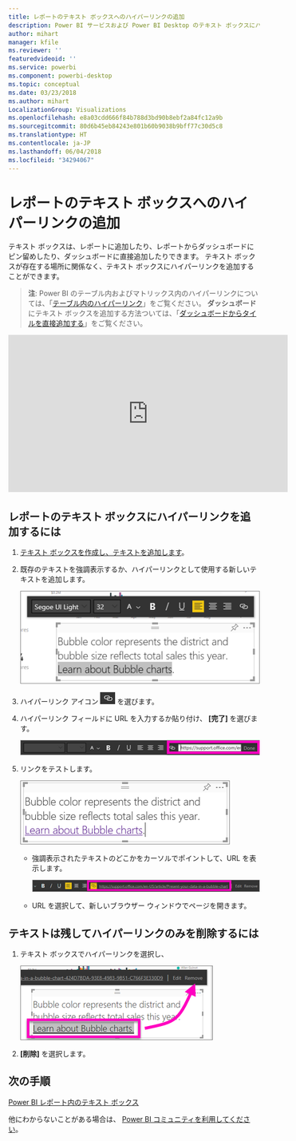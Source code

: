 ```yaml
---
title: レポートのテキスト ボックスへのハイパーリンクの追加
description: Power BI サービスおよび Power BI Desktop のテキスト ボックスにハイパーリンクを追加します
author: mihart
manager: kfile
ms.reviewer: ''
featuredvideoid: ''
ms.service: powerbi
ms.component: powerbi-desktop
ms.topic: conceptual
ms.date: 03/23/2018
ms.author: mihart
LocalizationGroup: Visualizations
ms.openlocfilehash: e8a03cdd666f84b788d3bd90b8ebf2a84fc12a9b
ms.sourcegitcommit: 80d6b45eb84243e801b60b9038b9bff77c30d5c8
ms.translationtype: HT
ms.contentlocale: ja-JP
ms.lasthandoff: 06/04/2018
ms.locfileid: "34294067"
---
```

# <a name="add-a-hyperlink-to-a-text-box-in-a-report"></a>レポートのテキスト ボックスへのハイパーリンクの追加
テキスト ボックスは、レポートに追加したり、レポートからダッシュボードにピン留めしたり、ダッシュボードに直接追加したりできます。 テキスト ボックスが存在する場所に関係なく、テキスト ボックスにハイパーリンクを追加することができます。  

> **注**: Power BI のテーブル内およびマトリックス内のハイパーリンクについては、「[テーブル内のハイパーリンク](power-bi-hyperlinks-in-tables.md)」をご覧ください。 **ダッシュボード**にテキスト ボックスを追加する方法ついては、「[ダッシュボードからタイルを直接追加する](service-dashboard-add-widget.md)」をご覧ください。 
> 
> 

<iframe width="560" height="315" src="https://www.youtube.com/embed/_3q6VEBhGew#t=0m55s" frameborder="0" allowfullscreen></iframe>


## <a name="to-add-a-hyperlink-to-a-text-box-in-a-report"></a>レポートのテキスト ボックスにハイパーリンクを追加するには
1. [テキスト ボックスを作成し、テキストを追加します](power-bi-reports-add-text-and-shapes.md)。 
2. 既存のテキストを強調表示するか、ハイパーリンクとして使用する新しいテキストを追加します。
   
   ![](media/service-add-hyperlink-to-text-box/power-bi-hyperlink-new.png)
3. ハイパーリンク アイコン ![](media/service-add-hyperlink-to-text-box/power-bi-hyperlink-icon.png) を選びます。
4. ハイパーリンク フィールドに URL を入力するか貼り付け、 **[完了]** を選びます。
   
   ![](media/service-add-hyperlink-to-text-box/power-bi-add-link.png)
5. リンクをテストします。  
   
   ![](media/service-add-hyperlink-to-text-box/power-bi-test-link.png)
   
   * 強調表示されたテキストのどこかをカーソルでポイントして、URL を表示します。  
     
      ![](media/service-add-hyperlink-to-text-box/power-bi-hyperlink-edit.png)
   * URL を選択して、新しいブラウザー ウィンドウでページを開きます。

## <a name="to-remove-the-hyperlink-but-leave-the-text"></a>テキストは残してハイパーリンクのみを削除するには
1. テキスト ボックスでハイパーリンクを選択し、
   
     ![](media/service-add-hyperlink-to-text-box/power-bi-hyperlink-remove.png)
2. **[削除]** を選択します。 

## <a name="next-steps"></a>次の手順
[Power BI レポート内のテキスト ボックス](power-bi-reports-add-text-and-shapes.md)

他にわからないことがある場合は、 [Power BI コミュニティを利用してください](http://community.powerbi.com/)。

